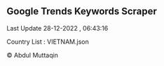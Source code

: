 

## Google Trends Keywords Scraper 
 
Last Update 28-12-2022 , 06:43:16

Country List :
VIETNAM.json



© Abdul Muttaqin 

